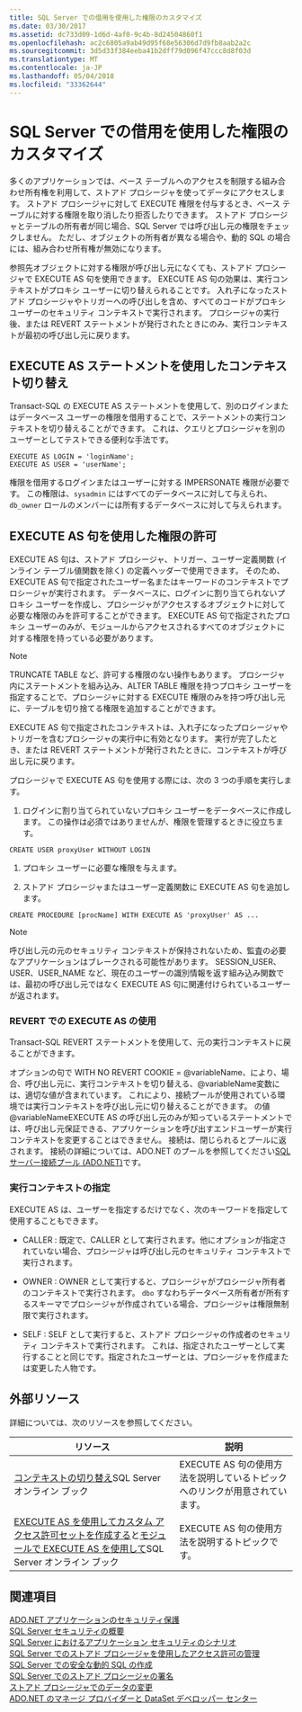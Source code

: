```yaml
---
title: SQL Server での借用を使用した権限のカスタマイズ
ms.date: 03/30/2017
ms.assetid: dc733d09-1d6d-4af0-9c4b-8d24504860f1
ms.openlocfilehash: ac2c6805a9ab49d95f68e56306d7d9fb8aab2a2c
ms.sourcegitcommit: 3d5d33f384eeba41b2dff79d096f47ccc8d8f03d
ms.translationtype: MT
ms.contentlocale: ja-JP
ms.lasthandoff: 05/04/2018
ms.locfileid: "33362644"
---
```

# <a name="customizing-permissions-with-impersonation-in-sql-server"></a>SQL Server での借用を使用した権限のカスタマイズ
多くのアプリケーションでは、ベース テーブルへのアクセスを制限する組み合わせ所有権を利用して、ストアド プロシージャを使ってデータにアクセスします。 ストアド プロシージャに対して EXECUTE 権限を付与するとき、ベース テーブルに対する権限を取り消したり拒否したりできます。 ストアド プロシージャとテーブルの所有者が同じ場合、SQL Server では呼び出し元の権限をチェックしません。 ただし、オブジェクトの所有者が異なる場合や、動的 SQL の場合には、組み合わせ所有権が無効になります。  
  
 参照先オブジェクトに対する権限が呼び出し元になくても、ストアド プロシージャで EXECUTE AS 句を使用できます。 EXECUTE AS 句の効果は、実行コンテキストがプロキシ ユーザーに切り替えられることです。 入れ子になったストアド プロシージャやトリガーへの呼び出しを含め、すべてのコードがプロキシ ユーザーのセキュリティ コンテキストで実行されます。 プロシージャの実行後、または REVERT ステートメントが発行されたときにのみ、実行コンテキストが最初の呼び出し元に戻ります。  
  
## <a name="context-switching-with-the-execute-as-statement"></a>EXECUTE AS ステートメントを使用したコンテキスト切り替え  
 Transact-SQL の EXECUTE AS ステートメントを使用して、別のログインまたはデータベース ユーザーの権限を借用することで、ステートメントの実行コンテキストを切り替えることができます。 これは、クエリとプロシージャを別のユーザーとしてテストできる便利な手法です。  
  
```  
EXECUTE AS LOGIN = 'loginName';  
EXECUTE AS USER = 'userName';  
```  
  
 権限を借用するログインまたはユーザーに対する IMPERSONATE 権限が必要です。 この権限は、`sysadmin` にはすべてのデータベースに対して与えられ、`db_owner` ロールのメンバーには所有するデータベースに対して与えられます。  
  
## <a name="granting-permissions-with-the-execute-as-clause"></a>EXECUTE AS 句を使用した権限の許可  
 EXECUTE AS 句は、ストアド プロシージャ、トリガー、ユーザー定義関数 (インライン テーブル値関数を除く) の定義ヘッダーで使用できます。 そのため、EXECUTE AS 句で指定されたユーザー名またはキーワードのコンテキストでプロシージャが実行されます。 データベースに、ログインに割り当てられないプロキシ ユーザーを作成し、プロシージャがアクセスするオブジェクトに対して必要な権限のみを許可することができます。 EXECUTE AS 句で指定されたプロキシ ユーザーのみが、モジュールからアクセスされるすべてのオブジェクトに対する権限を持っている必要があります。  
  
> [!NOTE]
>  TRUNCATE TABLE など、許可する権限のない操作もあります。 プロシージャ内にステートメントを組み込み、ALTER TABLE 権限を持つプロキシ ユーザーを指定することで、プロシージャに対する EXECUTE 権限のみを持つ呼び出し元に、テーブルを切り捨てる権限を追加することができます。  
  
 EXECUTE AS 句で指定されたコンテキストは、入れ子になったプロシージャやトリガーを含むプロシージャの実行中に有効となります。 実行が完了したとき、または REVERT ステートメントが発行されたときに、コンテキストが呼び出し元に戻ります。  
  
 プロシージャで EXECUTE AS 句を使用する際には、次の 3 つの手順を実行します。  
  
1.  ログインに割り当てられていないプロキシ ユーザーをデータベースに作成します。 この操作は必須ではありませんが、権限を管理するときに役立ちます。  
  
```  
CREATE USER proxyUser WITHOUT LOGIN  
```  
  
1.  プロキシ ユーザーに必要な権限を与えます。  
  
2.  ストアド プロシージャまたはユーザー定義関数に EXECUTE AS 句を追加します。  
  
```  
CREATE PROCEDURE [procName] WITH EXECUTE AS 'proxyUser' AS ...  
```  
  
> [!NOTE]
>  呼び出し元の元のセキュリティ コンテキストが保持されないため、監査の必要なアプリケーションはブレークされる可能性があります。 SESSION_USER、USER、USER_NAME など、現在のユーザーの識別情報を返す組み込み関数では、最初の呼び出し元ではなく EXECUTE AS 句に関連付けられているユーザーが返されます。  
  
### <a name="using-execute-as-with-revert"></a>REVERT での EXECUTE AS の使用  
 Transact-SQL REVERT ステートメントを使用して、元の実行コンテキストに戻ることができます。  
  
 オプションの句で WITH NO REVERT COOKIE = @variableName、により、場合、呼び出し元に、実行コンテキストを切り替える、@variableName変数には、適切な値が含まれています。 これにより、接続プールが使用されている環境では実行コンテキストを呼び出し元に切り替えることができます。 の値@variableNameEXECUTE AS の呼び出し元のみが知っているステートメントでは、呼び出し元保証できる、アプリケーションを呼び出すエンドユーザーが実行コンテキストを変更することはできません。 接続は、閉じられるとプールに返されます。 接続の詳細については、ADO.NET のプールを参照してください[SQL サーバー接続プール (ADO.NET)](../../../../../docs/framework/data/adonet/sql-server-connection-pooling.md)です。  
  
### <a name="specifying-the-execution-context"></a>実行コンテキストの指定  
 EXECUTE AS は、ユーザーを指定するだけでなく、次のキーワードを指定して使用することもできます。  
  
-   CALLER :  既定で、CALLER として実行されます。他にオプションが指定されていない場合、プロシージャは呼び出し元のセキュリティ コンテキストで実行されます。  
  
-   OWNER :  OWNER として実行すると、プロシージャがプロシージャ所有者のコンテキストで実行されます。 `dbo` すなわちデータベース所有者が所有するスキーマでプロシージャが作成されている場合、プロシージャは権限無制限で実行されます。  
  
-   SELF :  SELF として実行すると、ストアド プロシージャの作成者のセキュリティ コンテキストで実行されます。 これは、指定されたユーザーとして実行することと同じです。指定されたユーザーとは、プロシージャを作成または変更した人物です。  
  
## <a name="external-resources"></a>外部リソース  
 詳細については、次のリソースを参照してください。  
  
|リソース|説明|  
|--------------|-----------------|  
|[コンテキストの切り替え](http://msdn.microsoft.com/library/ms188268.aspx)SQL Server オンライン ブック|EXECUTE AS 句の使用方法を説明しているトピックへのリンクが用意されています。|  
|[EXECUTE AS を使用してカスタム アクセス許可セットを作成する](http://msdn.microsoft.com/library/ms190384.aspx)と[モジュールで EXECUTE AS を使用して](http://msdn.microsoft.com/library/ms178106.aspx)SQL Server オンライン ブック|EXECUTE AS 句の使用方法を説明するトピックです。|  
  
## <a name="see-also"></a>関連項目  
 [ADO.NET アプリケーションのセキュリティ保護](../../../../../docs/framework/data/adonet/securing-ado-net-applications.md)  
 [SQL Server セキュリティの概要](../../../../../docs/framework/data/adonet/sql/overview-of-sql-server-security.md)  
 [SQL Server におけるアプリケーション セキュリティのシナリオ](../../../../../docs/framework/data/adonet/sql/application-security-scenarios-in-sql-server.md)  
 [SQL Server でのストアド プロシージャを使用したアクセス許可の管理](../../../../../docs/framework/data/adonet/sql/managing-permissions-with-stored-procedures-in-sql-server.md)  
 [SQL Server での安全な動的 SQL の作成](../../../../../docs/framework/data/adonet/sql/writing-secure-dynamic-sql-in-sql-server.md)  
 [SQL Server でのストアド プロシージャの署名](../../../../../docs/framework/data/adonet/sql/signing-stored-procedures-in-sql-server.md)  
 [ストアド プロシージャでのデータの変更](../../../../../docs/framework/data/adonet/modifying-data-with-stored-procedures.md)  
 [ADO.NET のマネージ プロバイダーと DataSet デベロッパー センター](http://go.microsoft.com/fwlink/?LinkId=217917)
